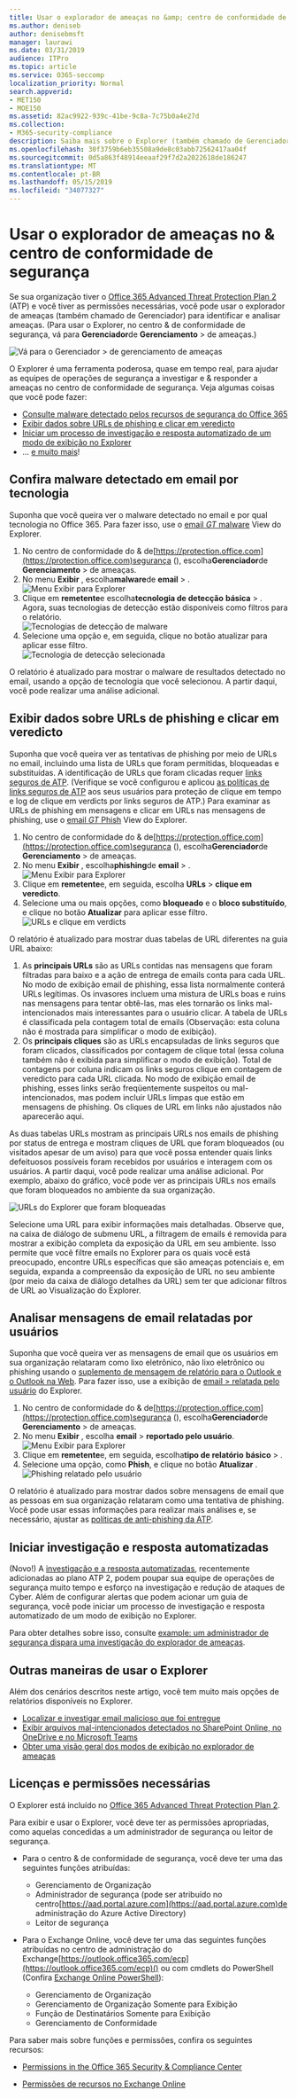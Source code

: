 ```yaml
---
title: Usar o explorador de ameaças no &amp; centro de conformidade de segurança
ms.author: deniseb
author: denisebmsft
manager: laurawi
ms.date: 03/31/2019
audience: ITPro
ms.topic: article
ms.service: O365-seccomp
localization_priority: Normal
search.appverid:
- MET150
- MOE150
ms.assetid: 82ac9922-939c-41be-9c8a-7c75b0a4e27d
ms.collection:
- M365-security-compliance
description: Saiba mais sobre o Explorer (também chamado de Gerenciador de ameaças &amp; ) no centro de conformidade de segurança.
ms.openlocfilehash: 30f3759b6eb35508a9de8c03abb72562417aa04f
ms.sourcegitcommit: 0d5a863f48914eeaaf29f7d2a2022618de186247
ms.translationtype: MT
ms.contentlocale: pt-BR
ms.lasthandoff: 05/15/2019
ms.locfileid: "34077327"
---
```

# <a name="use-threat-explorer-in-the-security-amp-compliance-center"></a>Usar o explorador de ameaças no &amp; centro de conformidade de segurança

Se sua organização tiver o [Office 365 Advanced Threat Protection Plan 2](office-365-ti.md) (ATP) e você tiver as permissões necessárias, você pode usar o explorador de ameaças (também chamado de Gerenciador) para identificar e analisar ameaças. (Para usar o Explorer, no centro &amp; de conformidade de segurança, vá para **Gerenciador**de **Gerenciamento** \> de ameaças.)

![Vá para o Gerenciador \> de gerenciamento de ameaças](media/cab32fa2-66f1-4ad5-bc1d-2bac4dbeb48c.png)

O Explorer é uma ferramenta poderosa, quase em tempo real, para ajudar as equipes de operações de segurança a investigar e &amp; responder a ameaças no centro de conformidade de segurança. Veja algumas coisas que você pode fazer:
- [Consulte malware detectado pelos recursos de segurança do Office 365](#see-malware-detected-in-email-by-technology)
- [Exibir dados sobre URLs de phishing e clicar em veredicto](#view-data-about-phishing-urls-and-click-verdict)
- [Iniciar um processo de investigação e resposta automatizado de um modo de exibição no Explorer](#start-automated-investigation-and-response)
- ... [e muito mais](#more-ways-to-use-explorer)!

## <a name="see-malware-detected-in-email-by-technology"></a>Confira malware detectado em email por tecnologia

Suponha que você queira ver o malware detectado no email e por qual tecnologia no Office 365. Para fazer isso, use o [email _GT_ malware](threat-explorer-views.md#email--malware) View do Explorer.

1. No centro de conformidade do & de[https://protection.office.com](https://protection.office.com)segurança (), escolha**Gerenciador**de **Gerenciamento** > de ameaças.
2. No menu **Exibir** , escolha**malware**de **email** > .<br/>![Menu Exibir para Explorer](media/ExplorerViewEmailMalwareMenu.png)<br/>
3. Clique em **remetente**e escolha**tecnologia de detecção** **básica** > .<br/>Agora, suas tecnologias de detecção estão disponíveis como filtros para o relatório.<br/>![Tecnologias de detecção de malware](media/ExplorerEmailMalwareDetectionTech.png)<br/> 
4. Selecione uma opção e, em seguida, clique no botão atualizar para aplicar esse filtro.<br/>![Tecnologia de detecção selecionada](media/ExplorerEmailMalwareDetectionTechATP.png)<br/> 

O relatório é atualizado para mostrar o malware de resultados detectado no email, usando a opção de tecnologia que você selecionou. A partir daqui, você pode realizar uma análise adicional.

## <a name="view-data-about-phishing-urls-and-click-verdict"></a>Exibir dados sobre URLs de phishing e clicar em veredicto

Suponha que você queira ver as tentativas de phishing por meio de URLs no email, incluindo uma lista de URLs que foram permitidas, bloqueadas e substituídas.  A identificação de URLs que foram clicadas requer [links seguros de ATP](atp-safe-links.md). (Verifique se você configurou e aplicou [as políticas de links seguros de ATP](set-up-atp-safe-links-policies.md) aos seus usuários para proteção de clique em tempo e log de clique em verdicts por links seguros de ATP.) Para examinar as URLs de phishing em mensagens e clicar em URLs nas mensagens de phishing, use o [email _GT_ Phish](threat-explorer-views.md#email--phish) View do Explorer.

1. No centro de conformidade do & de[https://protection.office.com](https://protection.office.com)segurança (), escolha**Gerenciador**de **Gerenciamento** > de ameaças.
2. No menu **Exibir** , escolha**phishing**de **email** > .<br/>![Menu Exibir para Explorer](media/ExplorerViewEmailPhishMenu.png)<br/>
3. Clique em **remetente**e, em seguida, escolha **URLs** > **clique em veredicto**.
4. Selecione uma ou mais opções, como **bloqueado** e o **bloco substituído**, e clique no botão **Atualizar** para aplicar esse filtro.<br/>![URLs e clique em verdicts](media/ThreatExplorerEmailPhishClickVerdictOptions.png)<br/>

O relatório é atualizado para mostrar duas tabelas de URL diferentes na guia URL abaixo:
1. As **principais URLs** são as URLs contidas nas mensagens que foram filtradas para baixo e a ação de entrega de emails conta para cada URL. No modo de exibição email de phishing, essa lista normalmente conterá URLs legítimas. Os invasores incluem uma mistura de URLs boas e ruins nas mensagens para tentar obtê-las, mas eles tornarão os links mal-intencionados mais interessantes para o usuário clicar. A tabela de URLs é classificada pela contagem total de emails (Observação: esta coluna não é mostrada para simplificar o modo de exibição).
2. Os **principais cliques** são as URLs encapsuladas de links seguros que foram clicados, classificados por contagem de clique total (essa coluna também não é exibida para simplificar o modo de exibição). Total de contagens por coluna indicam os links seguros clique em contagem de veredicto para cada URL clicada. No modo de exibição email de phishing, esses links serão freqüentemente suspeitos ou mal-intencionados, mas podem incluir URLs limpas que estão em mensagens de phishing. Os cliques de URL em links não ajustados não aparecerão aqui.

As duas tabelas URLs mostram as principais URLs nos emails de phishing por status de entrega e mostram cliques de URL que foram bloqueados (ou visitados apesar de um aviso) para que você possa entender quais links defeituosos possíveis foram recebidos por usuários e interagem com os usuários. A partir daqui, você pode realizar uma análise adicional. Por exemplo, abaixo do gráfico, você pode ver as principais URLs nos emails que foram bloqueados no ambiente da sua organização. 

![URLs do Explorer que foram bloqueadas](media/ExplorerPhishClickVerdictURLs.png) 

Selecione uma URL para exibir informações mais detalhadas. Observe que, na caixa de diálogo de submenu URL, a filtragem de emails é removida para mostrar a exibição completa da exposição da URL em seu ambiente. Isso permite que você filtre emails no Explorer para os quais você está preocupado, encontre URLs específicas que são ameaças potenciais e, em seguida, expanda a compreensão da exposição de URL no seu ambiente (por meio da caixa de diálogo detalhes da URL) sem ter que adicionar filtros de URL ao Visualização do Explorer.

## <a name="review-email-messages-reported-by-users"></a>Analisar mensagens de email relatadas por usuários

Suponha que você queira ver as mensagens de email que os usuários em sua organização relataram como lixo eletrônico, não lixo eletrônico ou phishing usando o [suplemento de mensagem de relatório para o Outlook e o Outlook na Web](enable-the-report-message-add-in.md). Para fazer isso, use a exibição de [email > relatada pelo usuário](threat-explorer-views.md#email--user-reported) do Explorer.

1. No centro de conformidade do & de[https://protection.office.com](https://protection.office.com)segurança (), escolha**Gerenciador**de **Gerenciamento** > de ameaças.
2. No menu **Exibir** , escolha **email** > **reportado pelo usuário**.<br/>![Menu Exibir para Explorer](media/ExplorerViewMenuEmailUserReported.png)<br/>
3. Clique em **remetente**e, em seguida, escolha**tipo de relatório** **básico** > .
4. Selecione uma opção, como **Phish**, e clique no botão **Atualizar** . <br/>![Phishing relatado pelo usuário](media/EmailUserReportedReportType.png)<br/> 

O relatório é atualizado para mostrar dados sobre mensagens de email que as pessoas em sua organização relataram como uma tentativa de phishing. Você pode usar essas informações para realizar mais análises e, se necessário, ajustar as [políticas de anti-phishing da ATP](set-up-anti-phishing-policies.md).

## <a name="start-automated-investigation-and-response"></a>Iniciar investigação e resposta automatizadas

(Novo!) A [investigação e a resposta automatizadas](automated-investigation-response-office.md), recentemente adicionadas ao plano ATP 2, podem poupar sua equipe de operações de segurança muito tempo e esforço na investigação e redução de ataques de Cyber. Além de configurar alertas que podem acionar um guia de segurança, você pode iniciar um processo de investigação e resposta automatizado de um modo de exibição no Explorer. 

Para obter detalhes sobre isso, consulte [example: um administrador de segurança dispara uma investigação do explorador de ameaças](automated-investigation-response-office.md#example-a-security-administrator-triggers-an-investigation-from-threat-explorer).

## <a name="more-ways-to-use-explorer"></a>Outras maneiras de usar o Explorer

Além dos cenários descritos neste artigo, você tem muito mais opções de relatórios disponíveis no Explorer. 
- [Localizar e investigar email malicioso que foi entregue](investigate-malicious-email-that-was-delivered.md)
- [Exibir arquivos mal-intencionados detectados no SharePoint Online, no OneDrive e no Microsoft Teams](malicious-files-detected-in-spo-odb-or-teams.md)
- [Obter uma visão geral dos modos de exibição no explorador de ameaças](threat-explorer-views.md)

## <a name="required-licenses-and-permissions"></a>Licenças e permissões necessárias

O Explorer está incluído no [Office 365 Advanced Threat Protection Plan 2](office-365-ti.md). 

Para exibir e usar o Explorer, você deve ter as permissões apropriadas, como aquelas concedidas a um administrador de segurança ou leitor de segurança. 

- Para o centro &amp; de conformidade de segurança, você deve ter uma das seguintes funções atribuídas:
    - Gerenciamento de Organização
    - Administrador de segurança (pode ser atribuído no centro[https://aad.portal.azure.com](https://aad.portal.azure.com)de administração do Azure Active Directory)
    - Leitor de segurança

- Para o Exchange Online, você deve ter uma das seguintes funções atribuídas no centro de administração do Exchange[https://outlook.office365.com/ecp](https://outlook.office365.com/ecp)() ou com cmdlets do PowerShell (Confira [Exchange Online PowerShell](https://docs.microsoft.com/powershell/exchange/exchange-online/exchange-online-powershell?view=exchange-ps)):
    - Gerenciamento de Organização
    - Gerenciamento de Organização Somente para Exibição
    - Função de Destinatários Somente para Exibição
    - Gerenciamento de Conformidade

Para saber mais sobre funções e permissões, confira os seguintes recursos:

- [Permissions in the Office 365 Security &amp; Compliance Center](permissions-in-the-security-and-compliance-center.md)

- [Permissões de recursos no Exchange Online](https://docs.microsoft.com/exchange/permissions-exo/feature-permissions)
  
